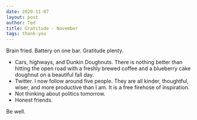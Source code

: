 ```yaml
---
date: 2020-11-07
layout: post
author: Ted
title: Gratitude - November
tags: thank-you
---
```

Brain fried. Battery on one bar. Gratitude plenty.

- Cars, highways, and Dunkin Doughnuts. There is nothing better than hitting the open road with a freshly brewed coffee and a blueberry cake doughnut on a beautiful fall day.
- Twitter. I now follow around five people. They are all kinder, thoughtful, wiser, and more productive than I am. It is a free firehose of inspiration.
- Not thinking about politics tomorrow.
- Honest friends. 

Be well.
